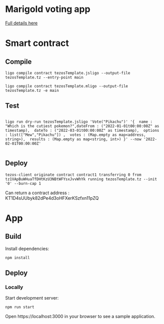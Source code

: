 # Marigold voting app

[logo]: https://i.imgflip.com/r56sp.jpg?a456398 "Vote"

[Full details here](https://hackmd.io/EBB3pObiT5y5eJs4tPQjXQ?view)

# Smart contract

## Compile

```
ligo compile contract tezosTemplate.jsligo --output-file tezosTemplate.tz --entry-point main

ligo compile contract tezosTemplate.mligo --output-file tezosTemplate.tz -e main

```

## Test

```

ligo run dry-run tezosTemplate.jsligo 'Vote("Pikachu")' '{  name : "Which is the cutiest pokemon?",dateFrom : ("2022-01-01t00:00:00Z" as timestamp),  dateTo : ("2022-03-01t00:00:00Z" as timestamp),  options : list(["Mew","Pikachu"]) ,  votes : (Map.empty as map<address, string>),  results : (Map.empty as map<string, int>) }' --now '2022-02-01T00:00:00Z'


```

## Deploy 

```
tezos-client originate contract contract1 transferring 0 from tz1VApBuWHuaTfDHtKzU3NBtWFYsxJvvWhYk running tezosTemplate.tz --init '0' --burn-cap 1
```

Can return a contract address : KT1D4sUUbyk82dPe4d3oHFXerKSzfxn11pZQ

# App

## Build 

Install dependencies:

   `npm install`

## Deploy

### Locally

Start development server:

   `npm run start`

Open https://localhost:3000 in your browser to see a sample application.

